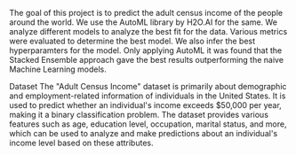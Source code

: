 The goal of this project is to predict the adult census income of the people around the world. We use the AutoML library by H2O.AI for the same. We analyze different models to analyze the best fit for the data. Various metrics were evaluated to determine the best model. We also infer the best hyperparamters for the model. Only applying AutoML it was found that the Stacked Ensemble approach gave the best results outperforming the naive Machine Learning models.


Dataset
The "Adult Census Income" dataset is primarily about demographic and employment-related information of individuals in the United States. It is used to predict whether an individual's income exceeds $50,000 per year, making it a binary classification problem. The dataset provides various features such as age, education level, occupation, marital status, and more, which can be used to analyze and make predictions about an individual's income level based on these attributes.

